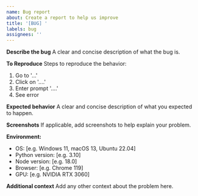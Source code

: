 ```yaml
---
name: Bug report
about: Create a report to help us improve
title: '[BUG] '
labels: bug
assignees: ''
---
```


**Describe the bug**
A clear and concise description of what the bug is.

**To Reproduce**
Steps to reproduce the behavior:
1. Go to '...'
2. Click on '....'
3. Enter prompt '....'
4. See error

**Expected behavior**
A clear and concise description of what you expected to happen.

**Screenshots**
If applicable, add screenshots to help explain your problem.

**Environment:**
 - OS: [e.g. Windows 11, macOS 13, Ubuntu 22.04]
 - Python version: [e.g. 3.10]
 - Node version: [e.g. 18.0]
 - Browser: [e.g. Chrome 119]
 - GPU: [e.g. NVIDIA RTX 3060]

**Additional context**
Add any other context about the problem here.